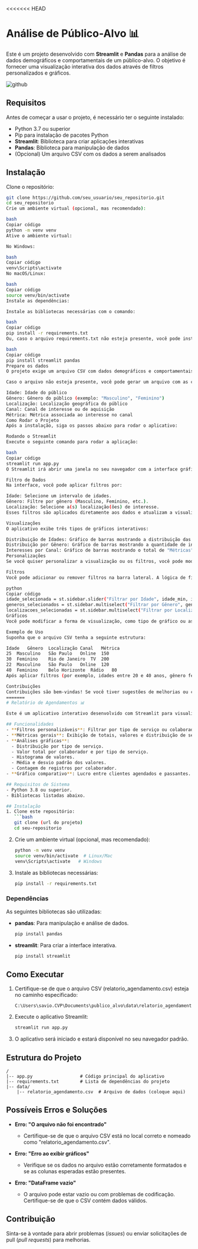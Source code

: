 <<<<<<< HEAD
# Análise de Público-Alvo 📊

Este é um projeto desenvolvido com **Streamlit** e **Pandas** para a análise de dados demográficos e comportamentais de um público-alvo. O objetivo é fornecer uma visualização interativa dos dados através de filtros personalizados e gráficos.

![github](https://github.com/user-attachments/assets/4812253c-b435-4c49-94e1-c6f6be3bad6e)

## Requisitos

Antes de começar a usar o projeto, é necessário ter o seguinte instalado:

- Python 3.7 ou superior
- Pip para instalação de pacotes Python
- **Streamlit**: Biblioteca para criar aplicações interativas
- **Pandas**: Biblioteca para manipulação de dados
- (Opcional) Um arquivo CSV com os dados a serem analisados

## Instalação

Clone o repositório:

```bash
git clone https://github.com/seu_usuario/seu_repositorio.git
cd seu_repositorio
Crie um ambiente virtual (opcional, mas recomendado):

bash
Copiar código
python -m venv venv
Ative o ambiente virtual:

No Windows:

bash
Copiar código
venv\Scripts\activate
No macOS/Linux:

bash
Copiar código
source venv/bin/activate
Instale as dependências:

Instale as bibliotecas necessárias com o comando:

bash
Copiar código
pip install -r requirements.txt
Ou, caso o arquivo requirements.txt não esteja presente, você pode instalar diretamente:

bash
Copiar código
pip install streamlit pandas
Prepare os dados
O projeto exige um arquivo CSV com dados demográficos e comportamentais para análise. O arquivo CSV deve estar na pasta data/ e ser chamado publico.csv.

Caso o arquivo não esteja presente, você pode gerar um arquivo com as colunas esperadas, como:

Idade: Idade do público
Gênero: Gênero do público (exemplo: "Masculino", "Feminino")
Localização: Localização geográfica do público
Canal: Canal de interesse ou de aquisição
Métrica: Métrica associada ao interesse no canal
Como Rodar o Projeto
Após a instalação, siga os passos abaixo para rodar o aplicativo:

Rodando o Streamlit
Execute o seguinte comando para rodar a aplicação:

bash
Copiar código
streamlit run app.py
O Streamlit irá abrir uma janela no seu navegador com a interface gráfica onde você pode interagir com os dados.

Filtro de Dados
Na interface, você pode aplicar filtros por:

Idade: Selecione um intervalo de idades.
Gênero: Filtre por gênero (Masculino, Feminino, etc.).
Localização: Selecione a(s) localização(ões) de interesse.
Esses filtros são aplicados diretamente aos dados e atualizam a visualização em tempo real.

Visualizações
O aplicativo exibe três tipos de gráficos interativos:

Distribuição de Idades: Gráfico de barras mostrando a distribuição das idades no conjunto de dados filtrado.
Distribuição por Gênero: Gráfico de barras mostrando a quantidade de indivíduos por gênero.
Interesses por Canal: Gráfico de barras mostrando o total de "Métricas" por canal.
Personalizações
Se você quiser personalizar a visualização ou os filtros, você pode modificar as seguintes partes do código:

Filtros
Você pode adicionar ou remover filtros na barra lateral. A lógica de filtros está na seção:

python
Copiar código
idade_selecionada = st.sidebar.slider("Filtrar por Idade", idade_min, idade_max, (idade_min, idade_max))
generos_selecionados = st.sidebar.multiselect("Filtrar por Gênero", generos, default=generos)
localizacoes_selecionadas = st.sidebar.multiselect("Filtrar por Localização", localizacoes, default=localizacoes)
Gráficos
Você pode modificar a forma de visualização, como tipo de gráfico ou as colunas exibidas.

Exemplo de Uso
Suponha que o arquivo CSV tenha a seguinte estrutura:

Idade	Gênero	Localização	Canal	Métrica
25	Masculino	São Paulo	Online	150
30	Feminino	Rio de Janeiro	TV	200
22	Masculino	São Paulo	Online	120
40	Feminino	Belo Horizonte	Rádio	80
Após aplicar filtros (por exemplo, idades entre 20 e 40 anos, gênero feminino e localizações "São Paulo" e "Rio de Janeiro"), o aplicativo exibirá os gráficos com base nesses dados filtrados.

Contribuições
Contribuições são bem-vindas! Se você tiver sugestões de melhorias ou correções de bugs, fique à vontade para abrir uma issue ou enviar um pull request.
=======
# Relatório de Agendamentos 📊

Este é um aplicativo interativo desenvolvido com Streamlit para visualizar e analisar relatórios de agendamentos. Ele oferece diversas funcionalidades, como aplicação de filtros, exibição de métricas, gráficos analíticos e comparações de lucro entre diferentes tipos de clientes.

## Funcionalidades
- **Filtros personalizáveis**: Filtrar por tipo de serviço ou colaborador.
- **Métricas gerais**: Exibição de totais, valores e distribuição de serviços.
- **Análises gráficas**:
  - Distribuição por tipo de serviço.
  - Valor total por colaborador e por tipo de serviço.
  - Histograma de valores.
  - Média e desvio padrão dos valores.
  - Contagem de registros por colaborador.
- **Gráfico comparativo**: Lucro entre clientes agendados e passantes.

## Requisitos de Sistema
- Python 3.8 ou superior.
- Bibliotecas listadas abaixo.

## Instalação
1. Clone este repositório:
   ```bash
   git clone (url do projeto)
   cd seu-repositorio
   ```

2. Crie um ambiente virtual (opcional, mas recomendado):
   ```bash
   python -m venv venv
   source venv/bin/activate  # Linux/Mac
   venv\Scripts\activate   # Windows
   ```

3. Instale as bibliotecas necessárias:
   ```bash
   pip install -r requirements.txt
   ```

### Dependências
As seguintes bibliotecas são utilizadas:
- **pandas**: Para manipulação e análise de dados.
  ```bash
  pip install pandas
  ```
- **streamlit**: Para criar a interface interativa.
  ```bash
  pip install streamlit
  ```

## Como Executar
1. Certifique-se de que o arquivo CSV (relatorio_agendamento.csv) esteja no caminho especificado:
   ```
   C:\Users\savio.CVP\Documents\publico_alvo\data\relatorio_agendamento.csv
   ```

2. Execute o aplicativo Streamlit:
   ```bash
   streamlit run app.py
   ```

3. O aplicativo será iniciado e estará disponível no seu navegador padrão.

## Estrutura do Projeto
```
/
|-- app.py                  # Código principal do aplicativo
|-- requirements.txt        # Lista de dependências do projeto
|-- data/
    |-- relatorio_agendamento.csv  # Arquivo de dados (coloque aqui)
```

## Possíveis Erros e Soluções
- **Erro: "O arquivo não foi encontrado"**
  - Certifique-se de que o arquivo CSV está no local correto e nomeado como "relatorio_agendamento.csv".

- **Erro: "Erro ao exibir gráficos"**
  - Verifique se os dados no arquivo estão corretamente formatados e se as colunas esperadas estão presentes.

- **Erro: "DataFrame vazio"**
  - O arquivo pode estar vazio ou com problemas de codificação. Certifique-se de que o CSV contém dados válidos.

## Contribuição
Sinta-se à vontade para abrir problemas (*issues*) ou enviar solicitações de pull (*pull requests*) para melhorias.



